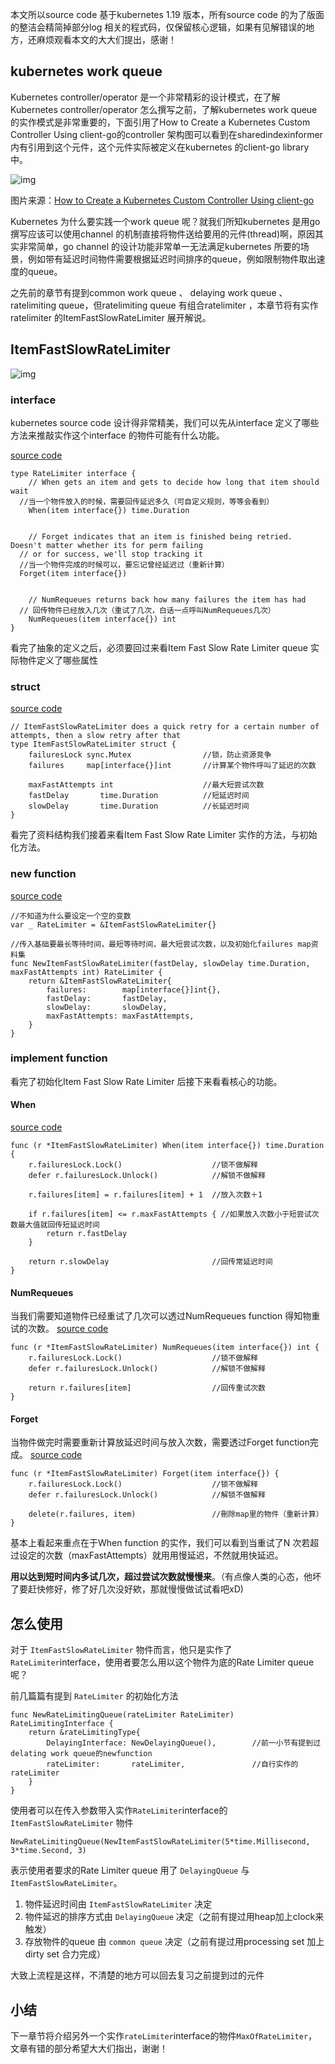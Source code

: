本文所以source code 基于kubernetes 1.19 版本，所有source code 的为了版面的整洁会精简掉部分log 相关的程式码，仅保留核心逻辑，如果有见解错误的地方，还麻烦观看本文的大大们提出，感谢！

## kubernetes work queue

Kubernetes controller/operator 是一个非常精彩的设计模式，在了解Kubernetes controller/operator 怎么撰写之前，了解kubernetes work queue的实作模式是非常重要的，下面引用了How to Create a Kubernetes Custom Controller Using client-go的controller 架构图可以看到在sharedindexinformer 内有引用到这个元件，这个元件实际被定义在kubernetes 的client-go library 中。

![img](assets/kubernetes-controller-arch-20221022210614038.png)

图片来源：[How to Create a Kubernetes Custom Controller Using client-go](https://itnext.io/how-to-create-a-kubernetes-custom-controller-using-client-go-f36a7a7536cc)

Kubernetes 为什么要实践一个work queue 呢？就我们所知kubernetes 是用go 撰写应该可以使用channel 的机制直接将物件送给要用的元件(thread)啊，原因其实非常简单，go channel 的设计功能非常单一无法满足kubernetes 所要的场景，例如带有延迟时间物件需要根据延迟时间排序的queue，例如限制物件取出速度的queue。

之先前的章节有提到common work queue 、 delaying work queue 、 ratelimiting queue，但ratelimiting queue 有组合ratelimiter ，本章节将有实作ratelimiter 的ItemFastSlowRateLimiter 展开解说。

## ItemFastSlowRateLimiter

![img](assets/kubernetes-ItemFastSlowRateLimiter-queue.png)

### interface

kubernetes source code 设计得非常精美，我们可以先从interface 定义了哪些方法来推敲实作这个interface 的物件可能有什么功能。

[source code](https://github.com/kubernetes/client-go/blob/master/util/workqueue/default_rate_limiters.go)

```
type RateLimiter interface {
	// When gets an item and gets to decide how long that item should wait
  //当一个物件放入的时候，需要回传延迟多久（可自定义规则，等等会看到）
	When(item interface{}) time.Duration
    
    
	// Forget indicates that an item is finished being retried.  Doesn't matter whether its for perm failing	    
  // or for success, we'll stop tracking it
  //当一个物件完成的时候可以，要忘记曾经延迟过（重新计算）
  Forget(item interface{})
    
    
	// NumRequeues returns back how many failures the item has had
  // 回传物件已经放入几次（重试了几次，白话一点呼叫NumRequeues几次）
	NumRequeues(item interface{}) int
}

```



看完了抽象的定义之后，必须要回过来看Item Fast Slow Rate Limiter queue 实际物件定义了哪些属性

### struct

[source code](https://github.com/kubernetes/client-go/blob/master/util/workqueue/default_rate_limiters.go)

```
// ItemFastSlowRateLimiter does a quick retry for a certain number of attempts, then a slow retry after that
type ItemFastSlowRateLimiter struct {
	failuresLock sync.Mutex                //锁，防止资源竞争
	failures     map[interface{}]int       //计算某个物件呼叫了延迟的次数

	maxFastAttempts int                    //最大短尝试次数
	fastDelay       time.Duration          //短延迟时间
	slowDelay       time.Duration          //长延迟时间
}

```



看完了资料结构我们接着来看Item Fast Slow Rate Limiter 实作的方法，与初始化方法。

### new function

[source code](https://github.com/kubernetes/client-go/blob/master/util/workqueue/rate_limiting_queue.go)

```
//不知道为什么要设定一个空的变数
var _ RateLimiter = &ItemFastSlowRateLimiter{}

//传入基础要最长等待时间，最短等待时间，最大短尝试次数，以及初始化failures map资料集
func NewItemFastSlowRateLimiter(fastDelay, slowDelay time.Duration, maxFastAttempts int) RateLimiter {
	return &ItemFastSlowRateLimiter{
		failures:        map[interface{}]int{},
		fastDelay:       fastDelay,
		slowDelay:       slowDelay,
		maxFastAttempts: maxFastAttempts,
	}
}

```



### implement function

看完了初始化Item Fast Slow Rate Limiter 后接下来看看核心的功能。

#### When

[source code](https://github.com/kubernetes/client-go/blob/master/util/workqueue/rate_limiting_queue.go)

```
func (r *ItemFastSlowRateLimiter) When(item interface{}) time.Duration {
	r.failuresLock.Lock()                    //锁不做解释
	defer r.failuresLock.Unlock()            //解锁不做解释

	r.failures[item] = r.failures[item] + 1  //放入次数＋1

	if r.failures[item] <= r.maxFastAttempts { //如果放入次数小于短尝试次数最大值就回传短延迟时间
		return r.fastDelay
	}

	return r.slowDelay                       //回传常延迟时间
}

```



#### NumRequeues

当我们需要知道物件已经重试了几次可以透过NumRequeues function 得知物重试的次数。
[source code](https://github.com/kubernetes/client-go/blob/master/util/workqueue/rate_limiting_queue.go)

```
func (r *ItemFastSlowRateLimiter) NumRequeues(item interface{}) int {
	r.failuresLock.Lock()                    //锁不做解释
	defer r.failuresLock.Unlock()            //解锁不做解释

	return r.failures[item]                  //回传重试次数
}

```



#### Forget

当物件做完时需要重新计算放延迟时间与放入次数，需要透过Forget function完成。
[source code](https://github.com/kubernetes/client-go/blob/master/util/workqueue/rate_limiting_queue.go)

```
func (r *ItemFastSlowRateLimiter) Forget(item interface{}) {
	r.failuresLock.Lock()                    //锁不做解释
	defer r.failuresLock.Unlock()            //解锁不做解释

	delete(r.failures, item)                 //刪除map里的物件（重新计算）
}

```



基本上看起来重点在于When function 的实作，我们可以看到当重试了N 次若超过设定的次数（maxFastAttempts）就用用慢延迟，不然就用快延迟。

**用以达到短时间内多试几次，超过尝试次数就慢慢来**。（有点像人类的心态，他坏了要赶快修好，修了好几次没好欸，那就慢慢做试试看吧xD)

## 怎么使用

对于 `ItemFastSlowRateLimiter` 物件而言，他只是实作了`RateLimiter`interface，使用者要怎么用以这个物件为底的Rate Limiter queue 呢？

前几篇篇有提到 `RateLimiter` 的初始化方法

```
func NewRateLimitingQueue(rateLimiter RateLimiter) RateLimitingInterface {
	return &rateLimitingType{
		DelayingInterface: NewDelayingQueue(),        //前一小节有提到过delating work queue的newfunction
		rateLimiter:       rateLimiter,               //自行实作的rateLimiter
	}
}

```



使用者可以在传入参数带入实作`RateLimiter`interface的 `ItemFastSlowRateLimiter` 物件

```
NewRateLimitingQueue(NewItemFastSlowRateLimiter(5*time.Millisecond, 3*time.Second, 3)

```



表示使用者要求的Rate Limiter queue 用了 `DelayingQueue` 与`ItemFastSlowRateLimiter`。

1. 物件延迟时间由 `ItemFastSlowRateLimiter` 决定
2. 物件延迟的排序方式由 `DelayingQueue` 决定（之前有提过用heap加上clock来触发）
3. 存放物件的queue 由 `common queue` 决定（之前有提过用processing set 加上dirty set 合力完成）

大致上流程是这样，不清楚的地方可以回去复习之前提到过的元件

## 小结

下一章节将介绍另外一个实作`rateLimiter`interface的物件`MaxOfRateLimiter`，文章有错的部分希望大大们指出，谢谢！

